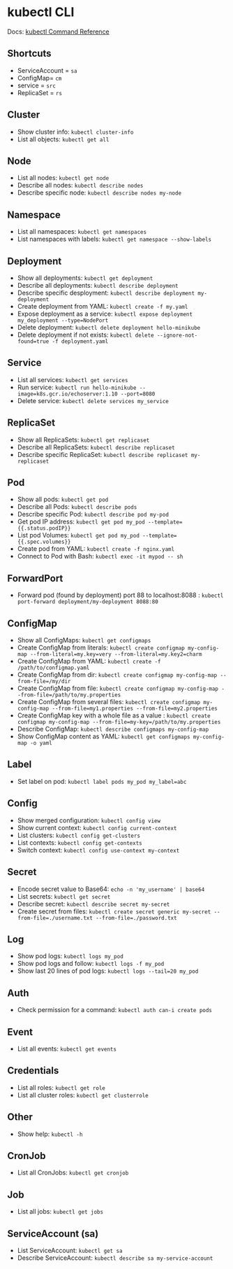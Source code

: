 # kubectl CLI

Docs: [kubectl Command Reference](https://kubernetes.io/docs/reference/generated/kubectl/kubectl-commands)

## Shortcuts
- ServiceAccount = `sa`
- ConfigMap= `cm`
- service = `src`
- ReplicaSet = `rs`

## Cluster
- Show cluster info: `kubectl cluster-info`
- List all objects: `kubectl get all`

## Node
- List all nodes: `kubectl get node`
- Describe all nodes: `kubectl describe nodes`
- Describe specific node: `kubectl describe nodes my-node`

## Namespace
- List all namespaces: `kubectl get namespaces`
- List namespaces with labels: `kubectl get namespace --show-labels`

## Deployment
- Show all deployments: `kubectl get deployment`
- Describe all deployments: `kubectl describe deployment`
- Describe specific desployment: `kubectl describe deployment my-deployment`
- Create deployment from YAML: `kubectl create -f my.yaml`
- Expose deployment as a service: `kubectl expose deployment my_deployment --type=NodePort`
- Delete deployment: `kubectl delete deployment hello-minikube`
- Delete deployment if not exists: `kubectl delete --ignore-not-found=true -f deployment.yaml`

## Service
- List all services: `kubectl get services`
- Run service: `kubectl run hello-minikube --image=k8s.gcr.io/echoserver:1.10 --port=8080`
- Delete service: `kubectl delete services my_service`

## ReplicaSet
- Show all ReplicaSets: `kubectl get replicaset`
- Describe all ReplicaSets: `kubectl describe replicaset`
- Describe specific ReplicaSet: `kubectl describe replicaset my-replicaset`

## Pod
- Show all pods: `kubectl get pod`
- Describe all Pods: `kubectl describe pods`
- Describe specific Pod: `kubectl describe pod my-pod`
- Get pod IP address: `kubectl get pod my_pod --template={{.status.podIP}}`
- List pod Volumes: `kubectl get pod my_pod --template={{.spec.volumes}}`
- Create pod from YAML: `kubectl create -f nginx.yaml`
- Connect to Pod with Bash: `kubectl exec -it mypod -- sh`

## ForwardPort
- Forward pod (found by deployment) port 88 to localhost:8088 : `kubectl port-forward deployment/my-deployment 8088:80`

## ConfigMap
- Show all ConfigMaps: `kubectl get configmaps`
- Create ConfigMap from literals: `kubectl create configmap my-config-map --from-literal=my.key=very --from-literal=my.key2=charm`
- Create ConfigMap from YAML: `kubectl create -f /path/to/configmap.yaml`
- Create ConfigMap from dir: `kubectl create configmap my-config-map --from-file=/my/dir`
- Create ConfigMap from file: `kubectl create configmap my-config-map --from-file=/path/to/my.properties`
- Create ConfigMap from several files: `kubectl create configmap my-config-map --from-file=my1.properties --from-file=my2.properties`
- Create ConfigMap key with a whole file as a value : `kubectl create configmap my-config-map --from-file=my-key=/path/to/my.properties`
- Describe ConfigMap: `kubectl describe configmaps my-config-map`
- Show ConfigMap content as YAML: `kubectl get configmaps my-config-map -o yaml`

## Label
- Set label on pod: `kubectl label pods my_pod my_label=abc`

## Config
- Show merged configuration: `kubectl config view`
- Show current context: `kubectl config current-context`
- List clusters: `kubectl config get-clusters`
- List contexts: `kubectl config get-contexts`
- Switch context: `kubectl config use-context my-context`

## Secret
- Encode secret value to Base64: `echo -n 'my_username' | base64`
- List secrets: `kubectl get secret`
- Describe secret: `kubectl describe secret my-secret`
- Create secret from files: `kubectl create secret generic my-secret --from-file=./username.txt --from-file=./password.txt`

## Log
- Show pod logs: `kubectl logs my_pod`
- Show pod logs and follow: `kubectl logs -f my_pod`
- Show last 20 lines of pod logs: `kubectl logs --tail=20 my_pod`

## Auth
- Check permission for a command: `kubectl auth can-i create pods`

## Event
- List all events: `kubectl get events`

## Credentials
- List all roles: `kubectl get role`
- List all cluster roles: `kubectl get clusterrole`

## Other
- Show help: `kubectl -h`

## CronJob
- List all CronJobs: `kubectl get cronjob`

## Job
- List all jobs: `kubectl get jobs`

## ServiceAccount (sa)
- List ServiceAccount: `kubectl get sa`
- Describe ServiceAccount: `kubectl describe sa my-service-account`
